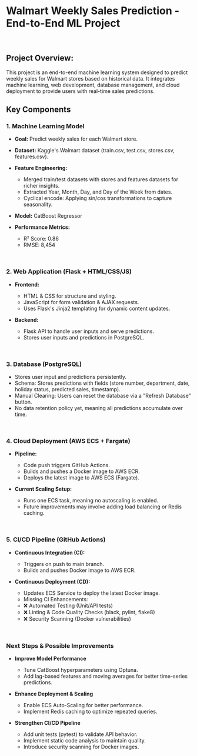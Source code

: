 # Walmart Weekly Sales Prediction - End-to-End ML Project
<br/>

## Project Overview:
This project is an end-to-end machine learning system designed to predict weekly sales for Walmart stores based on historical data. It integrates machine learning, web development, database management, and cloud deployment to provide users with real-time sales predictions.
<br/>

## Key Components
### 1. Machine Learning Model

- **Goal:** Predict weekly sales for each Walmart store.
- **Dataset:** Kaggle's Walmart dataset (train.csv, test.csv, stores.csv, features.csv).

- **Feature Engineering:**
  - Merged train/test datasets with stores and features datasets for richer insights.
  - Extracted Year, Month, Day, and Day of the Week from dates.
  - Cyclical encode: Applying sin/cos transformations to capture seasonality.

- **Model:** CatBoost Regressor

- **Performance Metrics:**
  - R² Score: 0.86
  - RMSE: 8,454
<br/>

### 2. Web Application (Flask + HTML/CSS/JS)

- **Frontend:**
  - HTML & CSS for structure and styling.
  - JavaScript for form validation & AJAX requests.
  - Uses Flask's Jinja2 templating for dynamic content updates.

- **Backend:**
  - Flask API to handle user inputs and serve predictions.
  - Stores user inputs and predictions in PostgreSQL.
<br/>

### 3. Database (PostgreSQL)

- Stores user input and predictions persistently.
- Schema: Stores predictions with fields (store number, department, date, holiday status, predicted sales, timestamp).
- Manual Clearing: Users can reset the database via a "Refresh Database" button.
- No data retention policy yet, meaning all predictions accumulate over time.
<br/>

### 4. Cloud Deployment (AWS ECS + Fargate)

- **Pipeline:**
  - Code push triggers GitHub Actions.
  - Builds and pushes a Docker image to AWS ECR.
  - Deploys the latest image to AWS ECS (Fargate).

- **Current Scaling Setup:**
  - Runs one ECS task, meaning no autoscaling is enabled.
  - Future improvements may involve adding load balancing or Redis caching.
<br/>

### 5. CI/CD Pipeline (GitHub Actions)

- **Continuous Integration (CI):**
  - Triggers on push to main branch.
  - Builds and pushes Docker image to AWS ECR.

- **Continuous Deployment (CD):**
  - Updates ECS Service to deploy the latest Docker image.
  - Missing CI Enhancements:
  - ❌ Automated Testing (Unit/API tests)
  - ❌ Linting & Code Quality Checks (black, pylint, flake8)
  - ❌ Security Scanning (Docker vulnerabilities)
 <br/>
 
### Next Steps & Possible Improvements
- **Improve Model Performance**
  - Tune CatBoost hyperparameters using Optuna.
  - Add lag-based features and moving averages for better time-series predictions.
 
- **Enhance Deployment & Scaling**
  - Enable ECS Auto-Scaling for better performance.
  - Implement Redis caching to optimize repeated queries.

- **Strengthen CI/CD Pipeline**
  - Add unit tests (pytest) to validate API behavior.
  - Implement static code analysis to maintain quality.
  - Introduce security scanning for Docker images.
